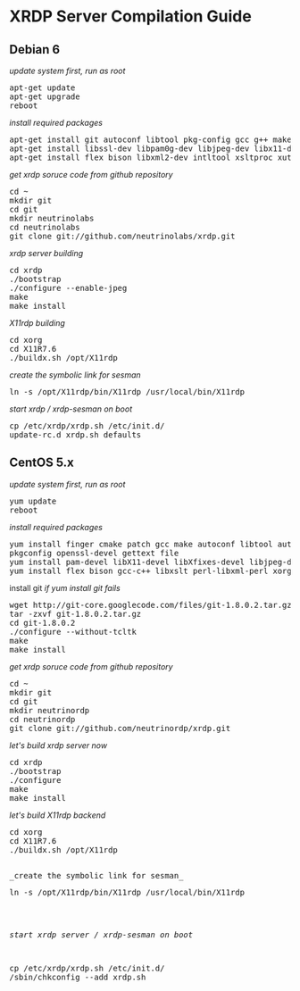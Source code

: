 # XRDP Server Compilation Guide


## Debian 6
_update system first, run as root_
<pre>
apt-get update
apt-get upgrade
reboot
</pre>

_install required packages_
<pre>
apt-get install git autoconf libtool pkg-config gcc g++ make
apt-get install libssl-dev libpam0g-dev libjpeg-dev libx11-dev libxfixes-dev
apt-get install flex bison libxml2-dev intltool xsltproc xutils-dev python-libxml2 g++ xutils
</pre>

_get xrdp soruce code from github repository_
<pre>
cd ~
mkdir git
cd git
mkdir neutrinolabs
cd neutrinolabs
git clone git://github.com/neutrinolabs/xrdp.git
</pre>

_xrdp server building_
<pre>
cd xrdp
./bootstrap
./configure --enable-jpeg
make
make install
</pre>

_X11rdp building_
<pre>
cd xorg
cd X11R7.6
./buildx.sh /opt/X11rdp
</pre>
_create the symbolic link for sesman_
<pre>
ln -s /opt/X11rdp/bin/X11rdp /usr/local/bin/X11rdp
</pre>

_start xrdp / xrdp-sesman on boot_
<pre>
cp /etc/xrdp/xrdp.sh /etc/init.d/
update-rc.d xrdp.sh defaults
</pre>

## CentOS 5.x
_update system first, run as root_
<pre>
yum update
reboot
</pre>

_install required packages_
<pre>
yum install finger cmake patch gcc make autoconf libtool automake
pkgconfig openssl-devel gettext file
yum install pam-devel libX11-devel libXfixes-devel libjpeg-devel
yum install flex bison gcc-c++ libxslt perl-libxml-perl xorg-x11-font-utils
</pre>

install git
_if yum install git fails_
<pre>
wget http://git-core.googlecode.com/files/git-1.8.0.2.tar.gz
tar -zxvf git-1.8.0.2.tar.gz
cd git-1.8.0.2
./configure --without-tcltk
make
make install
</pre>

_get xrdp soruce code from github repository_
<pre>
cd ~
mkdir git
cd git
mkdir neutrinordp
cd neutrinordp
git clone git://github.com/neutrinordp/xrdp.git
</pre>

_let's build xrdp server now_
<pre>
cd xrdp
./bootstrap
./configure
make
make install
</pre>

_let's build X11rdp backend_
<pre>
cd xorg
cd X11R7.6
./buildx.sh /opt/X11rdp
<pre>

_create the symbolic link for sesman_
<pre>
ln -s /opt/X11rdp/bin/X11rdp /usr/local/bin/X11rdp
</pre>

_start xrdp server / xrdp-sesman on boot_
<pre>
cp /etc/xrdp/xrdp.sh /etc/init.d/
/sbin/chkconfig --add xrdp.sh
</pre>